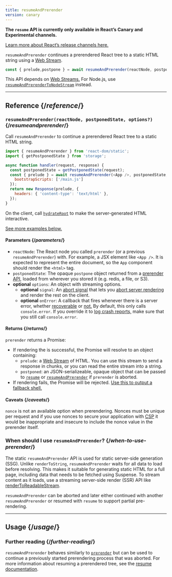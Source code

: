 ```yaml
---
title: resumeAndPrerender
version: canary
---
```


<Canary>

**The `resume` API is currently only available in React’s Canary and Experimental channels.** 

[Learn more about React’s release channels here.](/community/versioning-policy#all-release-channels)

</Canary>

<Intro>

`resumeAndPrerender` continues a prerendered React tree to a static HTML string using a [Web Stream](https://developer.mozilla.org/en-US/docs/Web/API/Streams_API).

```js
const { prelude,postpone } = await resumeAndPrerender(reactNode, postponedState, options?)
```

</Intro>

<InlineToc />

<Note>

This API depends on [Web Streams.](https://developer.mozilla.org/en-US/docs/Web/API/Streams_API) For Node.js, use [`resumeAndPrerenderToNodeStream`](/reference/react-dom/static/resumeAndPrerenderToNodeStream) instead.

</Note>

---

## Reference {/*reference*/}

### `resumeAndPrerender(reactNode, postponedState, options?)` {/*resumeandprerender*/}

Call `resumeAndPrerender` to continue a prerendered React tree to a static HTML string.

```js
import { resumeAndPrerender } from 'react-dom/static';
import { getPostponedState } from 'storage';

async function handler(request, response) {
  const postponedState = getPostponedState(request);
  const { prelude } = await resumeAndPrerender(<App />, postponedState, {
    bootstrapScripts: ['/main.js']
  });
  return new Response(prelude, {
    headers: { 'content-type': 'text/html' },
  });
}
```

On the client, call [`hydrateRoot`](/reference/react-dom/client/hydrateRoot) to make the server-generated HTML interactive.

[See more examples below.](#usage)

#### Parameters {/*parameters*/}

* `reactNode`: The React node you called `prerender` (or a previous `resumeAndPrerender`) with. For example, a JSX element like `<App />`. It is expected to represent the entire document, so the `App` component should render the `<html>` tag.
* `postponedState`: The opaque `postpone` object returned from a [prerender API](/reference/react-dom/static/index), loaded from wherever you stored it (e.g. redis, a file, or S3).
* **optional** `options`: An object with streaming options.
  * **optional** `signal`: An [abort signal](https://developer.mozilla.org/en-US/docs/Web/API/AbortSignal) that lets you [abort server rendering](#aborting-server-rendering) and render the rest on the client.
  * **optional** `onError`: A callback that fires whenever there is a server error, whether [recoverable](#recovering-from-errors-outside-the-shell) or [not.](#recovering-from-errors-inside-the-shell) By default, this only calls `console.error`. If you override it to [log crash reports,](#logging-crashes-on-the-server) make sure that you still call `console.error`.

#### Returns {/*returns*/}

`prerender` returns a Promise:
- If rendering the is successful, the Promise will resolve to an object containing:
  - `prelude`: a [Web Stream](https://developer.mozilla.org/en-US/docs/Web/API/Streams_API) of HTML. You can use this stream to send a response in chunks, or you can read the entire stream into a string.
  - `postponed`: an JSON-serializeable, opaque object that can be passed to [`resume`](/reference/react-dom/server/resume) or [`resumeAndPrerender`](/reference/react-dom/static/resumeAndPrerender) if `prerender` is aborted.
- If rendering fails, the Promise will be rejected. [Use this to output a fallback shell.](/reference/react-dom/server/renderToReadableStream#recovering-from-errors-inside-the-shell)

#### Caveats {/*caveats*/}

`nonce` is not an available option when prerendering. Nonces must be unique per request and if you use nonces to secure your application with [CSP](https://developer.mozilla.org/en-US/docs/Web/HTTP/Guides/CSP) it would be inappropriate and insecure to include the nonce value in the prerender itself.

<Note>

### When should I use `resumeAndPrerender`? {/*when-to-use-prerender*/}

The static `resumeAndPrerender` API is used for static server-side generation (SSG). Unlike `renderToString`, `resumeAndPrerender` waits for all data to load before resolving. This makes it suitable for generating static HTML for a full page, including data that needs to be fetched using Suspense. To stream content as it loads, use a streaming server-side render (SSR) API like [renderToReadableStream](/reference/react-dom/server/renderToReadableStream).

`resumeAndPrerender` can be aborted and later either continued with another `resumeAndPrerender` or resumed with `resume` to support partial pre-rendering.

</Note>

---

## Usage {/*usage*/}

### Further reading {/*further-reading*/}

`resumeAndPrerender` behaves similarly to [`prerender`](/reference/react-dom/static/prerender) but can be used to continue a previously started prerendering process that was aborted.
For more information about resuming a prerendered tree, see the [resume documentation](/reference/react-dom/server/resume#resuming-a-prerender).
